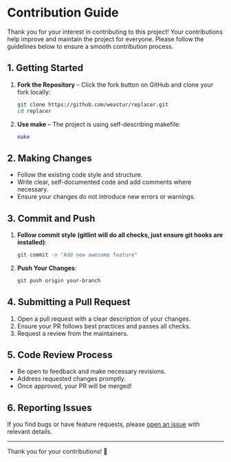 # Contribution Guide

Thank you for your interest in contributing to this project! Your contributions help improve and maintain the project
for everyone. Please follow the guidelines below to ensure a smooth contribution process.

## 1. Getting Started

1. **Fork the Repository** – Click the fork button on GitHub and clone your fork locally:

   ```sh
   git clone https://github.com/weastur/replacer.git
   cd replacer
   ```

2. **Use make** – The project is using self-describing makefile:

   ```sh
   make
   ```

## 2. Making Changes

- Follow the existing code style and structure.
- Write clear, self-documented code and add comments where necessary.
- Ensure your changes do not introduce new errors or warnings.

## 3. Commit and Push

1. **Follow commit style (gitlint will do all checks, just ensure git hooks are installed)**:

   ```sh
   git commit -m "Add new awesome feature"
   ```

2. **Push Your Changes**:

   ```sh
   git push origin your-branch
   ```

## 4. Submitting a Pull Request

1. Open a pull request with a clear description of your changes.
2. Ensure your PR follows best practices and passes all checks.
3. Request a review from the maintainers.

## 5. Code Review Process

- Be open to feedback and make necessary revisions.
- Address requested changes promptly.
- Once approved, your PR will be merged!

## 6. Reporting Issues

If you find bugs or have feature requests, please [open an issue](https://github.com/weastur/replacer/issues) with relevant details.

---

Thank you for your contributions! 🚀
